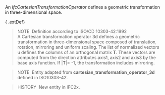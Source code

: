 An _IfcCartesianTransformationOperator_ defines a geometric transformation in three-dimensional space.

{ .extDef}
> NOTE&nbsp; Definition according to ISO/CD 10303-42:1992  
> A Cartesian transformation operator 3d defines a geometric transformation in three-dimensional space composed of translation, rotation, mirroring and uniform scaling. The list of normalized vectors u defines the columns of an orthogonal matrix **T**. These vectors are computed from the direction attributes axis1, axis2 and axis3 by the base axis function. If |**T**|= -1, the transformation includes mirroring.

> NOTE&nbsp; Entity adapted from **cartesian_transformation_operator_3d** defined in ISO10303-42.

> HISTORY&nbsp; New entity in IFC2x.